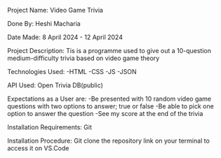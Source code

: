 Project Name: Video Game Trivia

Done By: Heshi Macharia

Date Made: 8 April 2024 - 12 April 2024

Project Description: Tis is a programme used to give out a 10-question medium-difficulty trivia based on video game theory

Technologies Used:
-HTML
-CSS
-JS
-JSON

API Used: Open Trivia DB(public)

Expectations as a User are:
-Be presented with 10 random video game questions with two options to answer; true or false
-Be able to pick one option to answer the question
-See my score at the end of the trivia

Installation Requirements: Git

Installation Procedure: Git clone the repository link on your terminal to access it on VS.Code
